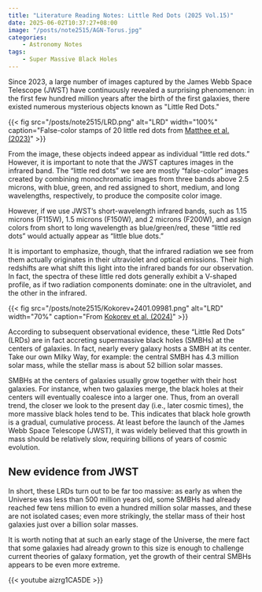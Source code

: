 ```yaml
---
title: "Literature Reading Notes: Little Red Dots (2025 Vol.15)"
date: 2025-06-02T10:37:27+08:00
image: "/posts/note2515/AGN-Torus.jpg"
categories:
    - Astronomy Notes
tags:
    - Super Massive Black Holes
---
```


Since 2023, a large number of images captured by the James Webb Space Telescope (JWST) have continuously revealed a surprising phenomenon: in the first few hundred million years after the birth of the first galaxies, there existed numerous mysterious objects known as "Little Red Dots."

{{< fig src="/posts/note2515/LRD.png" alt="LRD" width="100%" caption="False-color stamps of 20 little red dots from <a href='https://arxiv.org/pdf/2306.05448'>Matthee et al. (2023)</a>" >}}

From the image, these objects indeed appear as individual “little red dots.” However, it is important to note that the JWST captures images in the infrared band. The “little red dots” we see are mostly “false-color” images created by combining monochromatic images from three bands above 2.5 microns, with blue, green, and red assigned to short, medium, and long wavelengths, respectively, to produce the composite color image.

However, if we use JWST’s short-wavelength infrared bands, such as 1.15 microns (F115W), 1.5 microns (F150W), and 2 microns (F200W), and assign colors from short to long wavelength as blue/green/red, these “little red dots” would actually appear as “little blue dots.” 

It is important to emphasize, though, that the infrared radiation we see from them actually originates in their ultraviolet and optical emissions. Their high redshifts are what shift this light into the infrared bands for our observation. In fact, the spectra of these little red dots generally exhibit a V-shaped profile, as if two radiation components dominate: one in the ultraviolet, and the other in the infrared.

{{< fig src="/posts/note2515/Kokorev+2401.09981.png" alt="LRD" width="70%" caption="From <a href='https://arxiv.org/pdf/2401.09981'>Kokorev et al. (2024)</a>" >}}

According to subsequent observational evidence, these “Little Red Dots” (LRDs) are in fact accreting supermassive black holes (SMBHs) at the centers of galaxies. In fact, nearly every galaxy hosts a SMBH at its center. Take our own Milky Way, for example: the central SMBH has 4.3 million solar mass, while the stellar mass is about 52 billion solar masses.

SMBHs at the centers of galaxies usually grow together with their host galaxies. For instance, when two galaxies merge, the black holes at their centers will eventually coalesce into a larger one. Thus, from an overall trend, the closer we look to the present day (i.e., later cosmic times), the more massive black holes tend to be. This indicates that black hole growth is a gradual, cumulative process. At least before the launch of the James Webb Space Telescope (JWST), it was widely believed that this growth in mass should be relatively slow, requiring billions of years of cosmic evolution.

## New evidence from JWST

In short, these LRDs turn out to be far too massive: as early as when the Universe was less than 500 million years old, some SMBHs had already reached few tens million to even a hundred million solar masses, and these are not isolated cases; even more strikingly, the stellar mass of their host galaxies just over a billion solar masses.

It is worth noting that at such an early stage of the Universe, the mere fact that some galaxies had already grown to this size is enough to challenge current theories of galaxy formation, yet the growth of their central SMBHs appears to be even more extreme.

{{< youtube aizrg1CA5DE >}}
